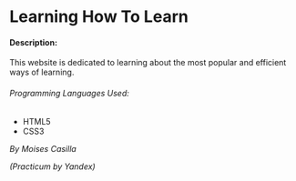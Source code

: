 # Learning How To Learn

#### Description:

This website is dedicated to learning about the most popular and efficient ways of learning.

###### _Programming Languages Used:_

- HTML5
- CSS3

_By Moises Casilla_

_(Practicum by Yandex)_
